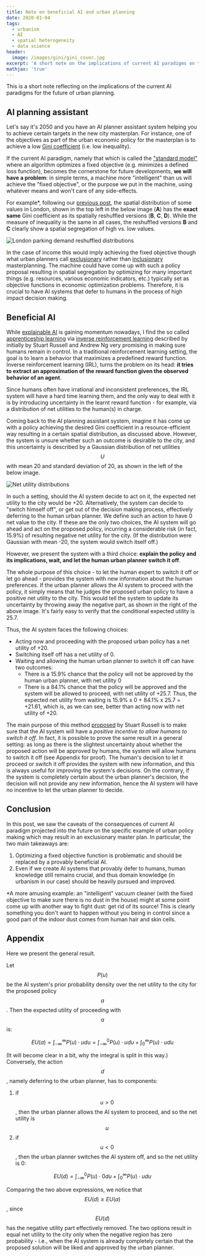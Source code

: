```yaml
---
title: Note on beneficial AI and urban planning
date: 2020-01-04
tags:
  - urbanism
  - AI
  - spatial heterogeneity
  - data science
header:
  image: /images/gini/gini_cover.jpg
excerpt: 'A short note on the implications of current AI paradigms on the future of urban planning.'
mathjax: 'true'
---
```


This is a short note reflecting on the implications of the current AI paradigms for the future of urban planning.

## AI planning assistant 

Let's say it's 2050 and you have an AI planner assistant system helping you to achieve certain targets in the new city masterplan. For instance, one of the objectives as part of the urban economic policy for the masterplan is to achieve a low [Gini coefficient](https://en.wikipedia.org/wiki/Gini_coefficient) (i.e. low inequality).

If the current AI paradigm, namely that which is called the ["standard model"](https://futureoflife.org/2019/10/08/ai-alignment-podcast-human-compatible-artificial-intelligence-and-the-problem-of-control-with-stuart-russell/?cn-reloaded=1) where an algorithm optimizes a fixed objective (e.g. minimizes a defined loss function), becomes the cornerstone for future developments, **we will have a problem**: in simple terms, a machine more "intelligent" than us will achieve the "fixed objective", or the purpose we put in the machine, using whatever means and won't care of any side-effects. 

For example*, following our [previous post](https://lexparsimon.github.io/Gini/), the spatial distribution of some values in London, shown in the top left in the below image (**A**) has the **exact same** Gini coefficient as its spatially reshuffled versions (**B**, **C**, **D**).
While the measure of inequality is the same in all cases, the reshuffled versions **B** and **C** clearly show a spatial segregation of high vs. low values.

<img src="{{ site.url }}{{ site.baseurl }}/images/gini/shuffled.jpg" alt="London parking demand reshuffled distributions">

In the case of income this would imply achieving the fixed objective though what urban planners call [exclusionary](https://en.wikipedia.org/wiki/Exclusionary_zoning) rather than [inclusionary](https://en.wikipedia.org/wiki/Inclusionary_zoning) masterplanning.
The machine could have come up with such a policy proposal resulting in spatial segregation by optimizing for many important things (e.g. resources, various economic indicators, etc.) typically set as objective functions in economic optimization problems. 
Therefore, it is crucial to have AI systems that defer to humans in the process of high impact decision making. 

## Beneficial AI

While [explainable AI](https://en.wikipedia.org/wiki/Explainable_artificial_intelligence) is gaining momentum nowadays, I find the so called [apprenticeship learning](https://en.wikipedia.org/wiki/Apprenticeship_learning) via [inverse reinforcement learning](https://arxiv.org/abs/1806.06877) described by initially by Stuart Russell and Andrew Ng very promising in making sure humans remain in control.
In a traditional reinforcement learning setting, the goal is to learn a behavior that maximizes a predefined reward function. Inverse reinforcement learning (IRL), turns the problem on its head: **it tries to extract an approximation of the reward function given the observed behavior of an agent**.

Since humans often have irrational and inconsistent preferences, the IRL system will have a hard time learning them, and the only way to deal with it is by introducing uncertainty in the learnt reward function - for example, via a distribution of net utilities to the human(s) in charge.

Coming back to the AI planning assistant system, imagine it has come up with a policy achieving the desired Gini coefficient in a resource-efficient way resulting in a certain spatial distribution, as discussed above. However, the system is unsure whether such an outcome is desirable to the city, and this uncertainty is described by a Gaussian distribution of net utilities $$U$$ with mean 20 and standard deviation of 20, as shown in the left of the below image.

<img src="{{ site.url }}{{ site.baseurl }}/images/gini/normal_dists.jpg" alt="Net utility distributions">

In such a setting, should the AI system decide to act on it, the expected net utility to the city would be +20. Alternatively, the system can decide to "switch himself off", or get out of the decision making process, effectively deferring to the human urban planner. We define such an action to have 0 net value to the city.
If these are the only two choices, the AI system will go ahead and act on the proposed policy, incurring a considerable risk (in fact, 15.9%) of resulting negative net utility for the city. (If the distribution were Gaussian with mean -20, the system would switch itself off.) 

However, we present the system with a third choice: **explain the policy and its implications, wait, and let the human urban planner switch it off**.

The whole purpose of this choice - to let the human expert to switch it off or let go ahead - provides the system with new information about the human preferences. If the urban planner allows the AI system to proceed with the policy, it simply means that he judges the proposed urban policy to have a positive net utility to the city. This would tell the system to update its uncertainty by throwing away the negative part, as shown in the right of the above image. It's fairly easy to verify that the conditional expected utility is 25.7.

Thus, the AI system faces the following choices:

* Acting now and proceeding with the proposed urban policy has a net utility of +20.
* Switching itself off has a net utility of 0.
* Waiting and allowing the human urban planner to switch it off can have two outcomes:
	* There is a 15.9% chance that the policy will not be approved by the human urban planner, with net utility 0
    * There is a 84.1% chance that the policy will be approved and the system will be allowed to proceed, with net utility of +25.7.
  Thus, the expected net utility from waiting is 15.9% x 0 + 84.1% x 25.7 = +21.61, which is, as we can see, better than acting now with net utility of +20.
  
The main purpose of this method [proposed](https://arxiv.org/abs/1611.08219) by Stuart Russell is to make sure that the AI system will have a *positive incentive to allow humans to switch it off*. In fact, it is possible to prove the same result in a general setting: as long as there is the slightest uncertainty about whether the proposed action will be approved by humans, the system will allow humans to switch it off (see Appendix for proof). The human's decision to let it proceed or switch it off provides the system with new information, and this is always useful for improving the system's decisions. On the contrary, if the system is completely certain about the urban planner's decision, the decision will not provide any new information, hence the AI system will have no incentive to let the urban planner to decide.

## Conclusion

In this post, we saw the caveats of the consequences of current AI paradigm projected into the future on the specific example of urban policy making which may result in an exclusionary master plan.
In particular, the two main takeaways are:

1. Optimizing a fixed objective function is problematic and should be replaced by a provably beneficial AI.
2. Even if we create AI systems that provably defer to humans, human knowledge still remains crucial, and thus domain knowledge (in urbanism in our case) should be heavily pursued and improved.


*A more amusing example: an "intelligent" vacuum cleaner (with the fixed objective to make sure there is no dust in the house)  might at some point come up with another way to fight dust: get rid of its source! This is clearly something you don't want to happen without you being in control since a good part of the indoor dust comes from human hair and skin cells.

## Appendix

Here we present the general result.

Let $$P(u)$$ be the AI system's prior probability density over the net utility to the city for the proposed policy $$a$$. Then the expected utility of proceeding with $$a$$ is:

$$
E U(a)=\int_{-\infty}^{\infty} P(u) \cdot u d u=\int_{-\infty}^{0} P(u) \cdot u d u+\int_{0}^{\infty} P(u) \cdot u d u
$$

(It will become clear in a bit, why the integral is split in this way.) Conversely, the action $$d$$, namely deferring to the urban planner, has to components:

1. if $$u>0$$, then the urban planner allows the AI system to proceed, and so the net utility is $$u$$
2. if $$u<0$$, then the urban planner switches the AI system off, and so the net utility is 0:

$$
E U(d)=\int_{-\infty}^{0} P(u) \cdot 0 d u+\int_{0}^{\infty} P(u) \cdot u d u
$$

Comparing the two above expressions, we notice that $$ EU(d) \geq EU(a) $$, since $$EU(d)$$ has the negative utility part effectively removed. The two options result in equal net utility to the city only when the negative region has zero probability - i.e., when the AI system is already completely certain that the proposed solution will be liked and approved by the urban planner.
